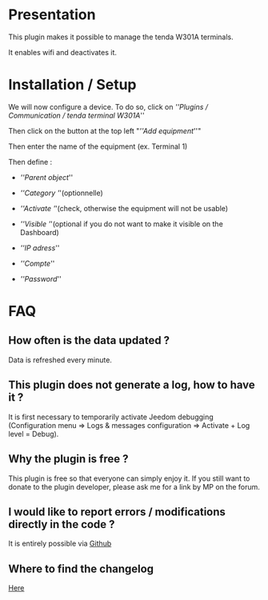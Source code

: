 Presentation
============

This plugin makes it possible to manage the tenda W301A terminals.

It enables wifi and deactivates it.

Installation / Setup
========================

We will now configure a device. To do so, click on *''Plugins / Communication / tenda terminal W301A*''

Then click on the button at the top left "*''Add equipment*''"

Then enter the name of the equipment (ex. Terminal 1)

Then define :

-   *''Parent object*''

-   *''Category '*'(optionnelle)

-   *''Activate '*'(check, otherwise the equipment will not be usable)

-   *''Visible '*'(optional if you do not want to make it visible on the Dashboard)

-   *''IP adress*''

-   *''Compte*''

-   *''Password*''

FAQ
===

How often is the data updated ?
-------------------------------------------------------

Data is refreshed every minute.

This plugin does not generate a log, how to have it ?
--------------------------------------------------
It is first necessary to temporarily activate Jeedom debugging (Configuration menu ⇒ Logs & messages configuration ⇒ Activate + Log level = Debug).

Why the plugin is free ?
--------------------------------

This plugin is free so that everyone can simply enjoy it. If you still want to donate to the plugin developer, please ask me for a link by MP on the forum.

I would like to report errors / modifications directly in the code ?
-----------------------------------------------------------------------
It is entirely possible via
[Github](https://github.com/Jeedom-Plugins-Extra/plugin-bornetenda/)

Where to find the changelog
-----------------------
[Here](https://jeedom.github.io/plugin-bornetenda/en_US/changelog.html)
